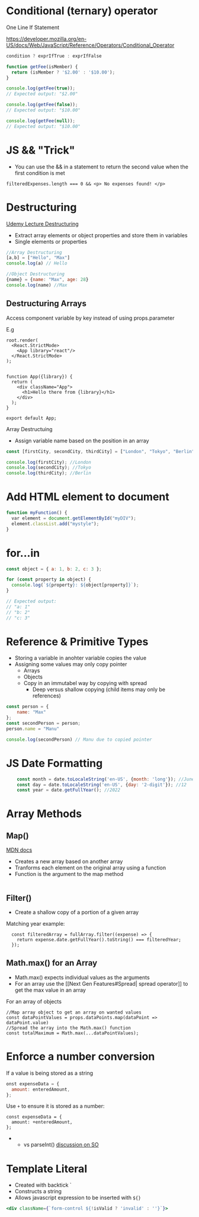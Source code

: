 # Conditional (ternary) operator
One Line If Statement

https://developer.mozilla.org/en-US/docs/Web/JavaScript/Reference/Operators/Conditional_Operator

```js
condition ? exprIfTrue : exprIfFalse
```

```js
function getFee(isMember) {
  return (isMember ? '$2.00' : '$10.00');
}

console.log(getFee(true));
// Expected output: "$2.00"

console.log(getFee(false));
// Expected output: "$10.00"

console.log(getFee(null));
// Expected output: "$10.00"
```

# JS && "Trick"

- You can use the && in a statement to return the second value when the first condition is met

```JS
filteredExpenses.length === 0 && <p> No expenses found! </p>
```

# Destructuring

[Udemy Lecture Destructuring](https://www.udemy.com/course/react-the-complete-guide-incl-redux/learn/lecture/8211798#overview)

- Extract array elements or object properties and store them in variables
- Single elements or properties

```js
//Array Destructuring
[a,b] = ["Hello", "Max"]
console.log(a) // Hello

//Object Destructuring
{name} = {name: "Max", age: 28}
console.log(name) //Max
```

## Destructuring Arrays

Access component variable by key instead of using props.parameter

E.g

```JSX
root.render(
  <React.StrictMode>
    <App library="react"/>
  </React.StrictMode>
);


function App({library}) {
  return (
    <div className="App">
      <h1>Hello there from {library}</h1>
    </div>
  );
}

export default App;

```

Array Destructuing

- Assign variable name based on the position in an array

```js
const [firstCity, secondCity, thirdCity] = ["London", "Tokyo", "Berlin"];

console.log(firstCity); //London
console.log(secondCity); //Tokyo
console.log(thirdCity); //Berlin
```


# Add HTML element to document
```js
function myFunction() {  
  var element = document.getElementById("myDIV");  
  element.classList.add("mystyle");  
}
```


# for...in

```js
const object = { a: 1, b: 2, c: 3 };

for (const property in object) {
  console.log(`${property}: ${object[property]}`);
}

// Expected output:
// "a: 1"
// "b: 2"
// "c: 3"

```


# Reference & Primitive Types

- Storing a variable in anohter variable copies the value
- Assigning some values may only copy pointer
	- Arrays
	- Objects
	- Copy in an immutabel way by copying with spread
		- Deep versus shallow copying (child items may only be references)

```js
const person = {
	name: "Max"
};
const secondPerson = person;
person.name = "Manu"

console.log(secondPerson) // Manu due to copied pointer
```

# JS Date Formatting

```js
    const month = date.toLocaleString('en-US', {month: 'long'}); //June
    const day = date.toLocaleString('en-US', {day: '2-digit'}); //12
    const year = date.getFullYear(); //2022
```

# Array Methods

## Map()

[MDN docs](https://developer.mozilla.org/en-US/docs/Web/JavaScript/Reference/Global_Objects/Array/map)

- Creates a new array based on another array
- Tranforms each element on the original array using a function
- Function is the argument to the map method

```JS

```

## Filter()

- Create a shallow copy of a portion of a given array

Matching year example:
```JS
  const filteredArray = fullArray.filter((expense) => {
    return expense.date.getFullYear().toString() === filteredYear;
  });
```


## Math.max() for an Array

- Math.max() expects individual values as the arguments
- For an array use the [[Next Gen Features#Spread| spread operator]] to get the max value in an array

For an array of objects
```JS
//Map array object to get an array on wanted values
const dataPointValues = props.dataPoints.map(dataPoint => dataPoint.value)
//Spread the array into the Math.max() function
const totalMaximum = Math.max(...dataPointValues);
```


# Enforce a number conversion

If a value is being stored as a string

```js
onst expenseData = {
  amount: enteredAmount,
};
```

Use `+` to ensure it is stored as a number:

```JS
const expenseData = {
  amount: +enteredAmount,
};
```

- + vs parseInt() [discussion on SO](https://stackoverflow.com/questions/17106681/parseint-vs-unary-plus-when-to-use-which/17106701#17106701)

# Template Literal

- Created with backtick \`
- Constructs a string
- Allows javascript expression to be inserted with `${}`

```jsx
<div className={`form-control ${!isValid ? 'invalid' : ''}`}>
```